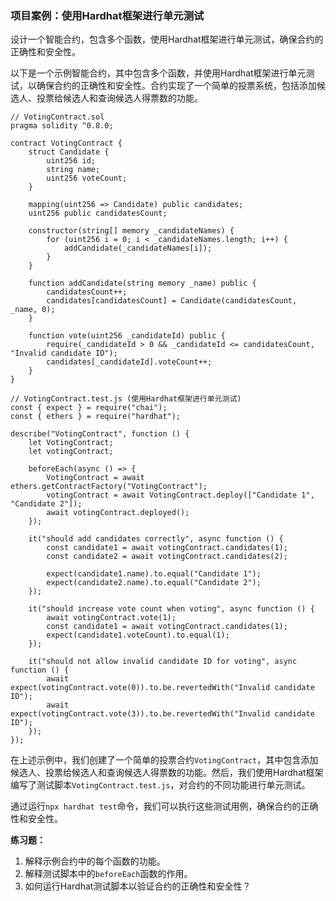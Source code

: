 ### 项目案例：使用Hardhat框架进行单元测试

设计一个智能合约，包含多个函数，使用Hardhat框架进行单元测试，确保合约的正确性和安全性。



以下是一个示例智能合约，其中包含多个函数，并使用Hardhat框架进行单元测试，以确保合约的正确性和安全性。合约实现了一个简单的投票系统，包括添加候选人、投票给候选人和查询候选人得票数的功能。

```solidity
// VotingContract.sol
pragma solidity ^0.8.0;

contract VotingContract {
    struct Candidate {
        uint256 id;
        string name;
        uint256 voteCount;
    }

    mapping(uint256 => Candidate) public candidates;
    uint256 public candidatesCount;

    constructor(string[] memory _candidateNames) {
        for (uint256 i = 0; i < _candidateNames.length; i++) {
            addCandidate(_candidateNames[i]);
        }
    }

    function addCandidate(string memory _name) public {
        candidatesCount++;
        candidates[candidatesCount] = Candidate(candidatesCount, _name, 0);
    }

    function vote(uint256 _candidateId) public {
        require(_candidateId > 0 && _candidateId <= candidatesCount, "Invalid candidate ID");
        candidates[_candidateId].voteCount++;
    }
}
```

```solidity
// VotingContract.test.js (使用Hardhat框架进行单元测试)
const { expect } = require("chai");
const { ethers } = require("hardhat");

describe("VotingContract", function () {
    let VotingContract;
    let votingContract;

    beforeEach(async () => {
        VotingContract = await ethers.getContractFactory("VotingContract");
        votingContract = await VotingContract.deploy(["Candidate 1", "Candidate 2"]);
        await votingContract.deployed();
    });

    it("should add candidates correctly", async function () {
        const candidate1 = await votingContract.candidates(1);
        const candidate2 = await votingContract.candidates(2);

        expect(candidate1.name).to.equal("Candidate 1");
        expect(candidate2.name).to.equal("Candidate 2");
    });

    it("should increase vote count when voting", async function () {
        await votingContract.vote(1);
        const candidate1 = await votingContract.candidates(1);
        expect(candidate1.voteCount).to.equal(1);
    });

    it("should not allow invalid candidate ID for voting", async function () {
        await expect(votingContract.vote(0)).to.be.revertedWith("Invalid candidate ID");
        await expect(votingContract.vote(3)).to.be.revertedWith("Invalid candidate ID");
    });
});
```

在上述示例中，我们创建了一个简单的投票合约`VotingContract`，其中包含添加候选人、投票给候选人和查询候选人得票数的功能。然后，我们使用Hardhat框架编写了测试脚本`VotingContract.test.js`，对合约的不同功能进行单元测试。

通过运行`npx hardhat test`命令，我们可以执行这些测试用例，确保合约的正确性和安全性。

**练习题：**
1. 解释示例合约中的每个函数的功能。
2. 解释测试脚本中的`beforeEach`函数的作用。
3. 如何运行Hardhat测试脚本以验证合约的正确性和安全性？